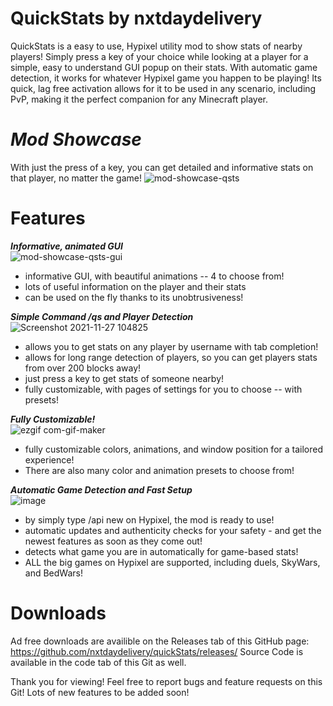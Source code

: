 # QuickStats by nxtdaydelivery
QuickStats is a easy to use, Hypixel utility mod to show stats of nearby players! Simply press a key of your choice while looking at a player for a simple, easy to understand GUI popup on their stats. With automatic game detection, it works for whatever Hypixel game you happen to be playing! Its quick, lag free activation allows for it to be used in any scenario, including PvP, making it the perfect companion for any Minecraft player.

# _Mod Showcase_                        
With just the press of a key, you can get detailed and informative stats on that player, no matter the game!
![mod-showcase-qsts](https://user-images.githubusercontent.com/79922345/138262477-c65ee786-8873-4383-875e-97566e85acf6.gif)




# **Features**

**_Informative, animated GUI_**                    
![mod-showcase-qsts-gui](https://user-images.githubusercontent.com/79922345/138263355-5354fc0e-85fb-4a2d-8fdc-4d01a0ee9ee3.gif)
 - informative GUI, with beautiful animations -- 4 to choose from!
 - lots of useful information on the player and their stats
 - can be used on the fly thanks to its unobtrusiveness!
⠀
⠀⠀⠀⠀
⠀⠀⠀⠀


**_Simple Command /qs and Player Detection_**                           
![Screenshot 2021-11-27 104825](https://user-images.githubusercontent.com/79922345/143678140-02e1a97a-e80a-4c74-9fd5-6144995297d7.png)

 - allows you to get stats on any player by username with tab completion!
 - allows for long range detection of players, so you can get players stats from over 200 blocks away!
 - just press a key to get stats of someone nearby!
 - fully customizable, with pages of settings for you to choose -- with presets!





**_Fully Customizable!_**                         
![ezgif com-gif-maker](https://user-images.githubusercontent.com/79922345/143678770-fffeece3-7bab-4a87-ac29-9276e3044478.gif)
 - fully customizable colors, animations, and window position for a tailored experience!
 - There are also many color and animation presets to choose from!


**_Automatic Game Detection and Fast Setup_**                                        
![image](https://user-images.githubusercontent.com/79922345/143678976-dd8e80e6-ec48-43f5-8cb2-f3ae9ed3e72c.png)

 - by simply type /api new on Hypixel, the mod is ready to use!
 - automatic updates and authenticity checks for your safety - and get the newest features as soon as they come out!
 - detects what game you are in automatically for game-based stats!
 - ALL the big games on Hypixel are supported, including duels, SkyWars, and BedWars!


# **Downloads** 

Ad free downloads are availible on the Releases tab of this GitHub page: https://github.com/nxtdaydelivery/quickStats/releases/
Source Code is available in the code tab of this Git as well.

Thank you for viewing! Feel free to report bugs and feature requests on this Git! Lots of new features to be added soon!
